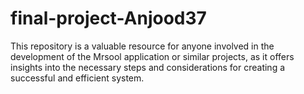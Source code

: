 # final-project-Anjood37
This repository is a valuable resource for anyone involved in the development of the Mrsool application or similar projects, as it offers insights into the necessary steps and considerations for creating a successful and efficient system.
